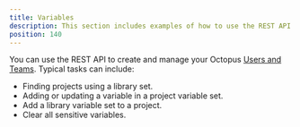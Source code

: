 ```yaml
---
title: Variables
description: This section includes examples of how to use the REST API to create and manage variables in Octopus.
position: 140
---
```

You can use the REST API to create and manage your Octopus [Users and Teams](/docs/security/users-and-teams/index.md). Typical tasks can include:

- Finding projects using a library set.
- Adding or updating a variable in a project variable set.
- Add a library variable set to a project.
- Clear all sensitive variables.
